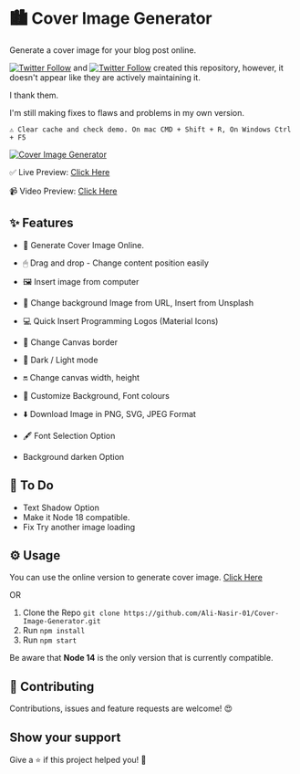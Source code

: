 # 🏙 Cover Image Generator

Generate a cover image for your blog post online.

<a href="https://twitter.com/jp1016v1"><img alt="Twitter Follow" src="https://img.shields.io/twitter/follow/jp1016v1?style=social"></a> and
<a href="https://twitter.com/PJijin"><img alt="Twitter Follow" src="https://img.shields.io/twitter/follow/PJijin?style=social"></a> created this repository, however, it doesn't appear like they are actively maintaining it.

I thank them.

I'm still making fixes to flaws and problems in my own version.

```
⚠️ Clear cache and check demo. On mac CMD + Shift + R, On Windows Ctrl + F5
```

[![Cover Image Generator](https://github.com/PJijin/Cover-Image-Generator/blob/master/preview.png?raw=true 'Cover Image Generator')]()

✅ Live Preview: <a href="https://cover-blog-generator.vercel.app/" target="_BLANK">Click Here</a>

📹 Video Preview: <a href="https://www.youtube.com/watch?v=GGTrhgKrch8" target="_BLANK">Click Here</a>
 

## ✨ Features

-   🌌 Generate Cover Image Online.

-   🖱 Drag and drop - Change content position easily

-   🖼 Insert image from computer

-   🌅 Change background Image from URL, Insert from Unsplash

-   💻 Quick Insert Programming Logos (Material Icons)

-   🌈 Change Canvas border

-   🔆 Dark / Light mode

-   🔛 Change canvas width, height

-   🎨 Customize Background, Font colours

-   ⬇️ Download Image in PNG, SVG, JPEG Format

-   🖋 Font Selection Option

-   Background darken Option

## 📝 To Do

-   Text Shadow Option
-   Make it Node 18 compatible.
-   Fix Try another image loading


## ⚙️ Usage

You can use the online version to generate cover image. <a href="https://cover-blog-generator.vercel.app/" target="_BLANK">Click Here</a>

OR

1. Clone the Repo `git clone https://github.com/Ali-Nasir-01/Cover-Image-Generator.git`
2. Run `npm install`
3. Run `npm start`

Be aware that **Node 14** is the only version that is currently compatible.

## 🤝 Contributing

Contributions, issues and feature requests are welcome! 😍

## Show your support

Give a ⭐️ if this project helped you! 🥰
